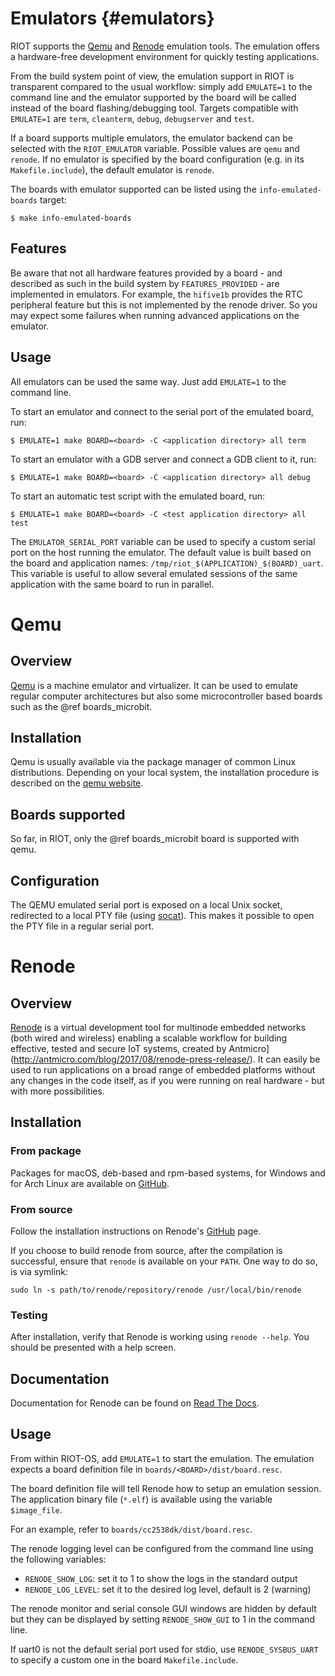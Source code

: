 Emulators                                                 {#emulators}
=========

RIOT supports the [Qemu](https://www.qemu.org/) and [Renode](https://renode.io/)
emulation tools. The emulation offers a hardware-free development environment
for quickly testing applications.

From the build system point of view, the emulation support in RIOT is
transparent compared to the usual workflow: simply add `EMULATE=1` to the
command line and the emulator supported by the board will be called instead of
the board flashing/debugging tool.
Targets compatible with `EMULATE=1` are `term`, `cleanterm`, `debug`,
`debugserver` and `test`.

If a board supports multiple emulators, the emulator backend can be selected
with the `RIOT_EMULATOR` variable. Possible values are `qemu` and `renode`.
If no emulator is specified by the board configuration (e.g. in its
`Makefile.include`), the default emulator is `renode`.

The boards with emulator supported can be listed using the
`info-emulated-boards` target:

```
$ make info-emulated-boards
```

## Features

Be aware that not all hardware features provided by a board - and described as
such in the build system by `FEATURES_PROVIDED` - are implemented in emulators.
For example, the `hifive1b` provides the RTC peripheral feature but this is not
implemented by the renode driver.
So you may expect some failures when running advanced applications on the
emulator.

## Usage

All emulators can be used the same way. Just add `EMULATE=1` to the command
line.

To start an emulator and connect to the serial port of the emulated board, run:

```
$ EMULATE=1 make BOARD=<board> -C <application directory> all term
```

To start an emulator with a GDB server and connect a GDB client to it, run:

```
$ EMULATE=1 make BOARD=<board> -C <application directory> all debug
```

To start an automatic test script with the emulated board, run:

```
$ EMULATE=1 make BOARD=<board> -C <test application directory> all test
```

The `EMULATOR_SERIAL_PORT` variable can be used to specify a custom serial port
on the host running the emulator.
The default value is built based on the board and application names:
`/tmp/riot_$(APPLICATION)_$(BOARD)_uart`.
This variable is useful to allow several emulated sessions of the same
application with the same board to run in parallel.

# Qemu

## Overview

[Qemu](https://www.qemu.org/) is a machine emulator and virtualizer. It can
be used to emulate regular computer architectures but also some microcontroller
based boards such as the @ref boards_microbit.

## Installation

Qemu is usually available via the package manager of common Linux distributions.
Depending on your local system, the installation procedure is described on the
[qemu website](https://www.qemu.org/download/).

## Boards supported

So far, in RIOT, only the @ref boards_microbit board is supported with qemu.

## Configuration

The QEMU emulated serial port is exposed on a local Unix socket, redirected to a
local PTY file (using [socat](http://www.dest-unreach.org/socat/)). This makes
it possible to open the PTY file in a regular serial port.

# Renode

## Overview

[Renode](http://renode.io) is a virtual development tool for multinode embedded
networks (both wired and wireless) enabling a scalable workflow for building
effective, tested and secure IoT systems, created by
Antmicro](http://antmicro.com/blog/2017/08/renode-press-release/).
It can easily be used to run applications on a broad range of embedded platforms
without any changes in the code itself, as if you were running on real
hardware - but with more possibilities.

## Installation

### From package

Packages for macOS, deb-based and rpm-based systems, for Windows and for Arch
Linux are available on [GitHub](https://github.com/renode/renode/releases/latest).

### From source

Follow the installation instructions on Renode's
[GitHub](https://github.com/renode/renode#installation) page.

If you choose to build renode from source, after the compilation is successful,
ensure that `renode` is available on your `PATH`.
One way to do so, is via symlink:

```
sudo ln -s path/to/renode/repository/renode /usr/local/bin/renode
```

### Testing

After installation, verify that Renode is working using `renode --help`. You
should be presented with a help screen.

## Documentation

Documentation for Renode can be found on [Read The Docs](https://renode.readthedocs.io).

## Usage

From within RIOT-OS, add `EMULATE=1` to start the emulation. The emulation
expects a board definition file in `boards/<BOARD>/dist/board.resc`.

The board definition file will tell Renode how to setup an emulation session.
The application binary file (`*.elf`) is available using the variable
`$image_file`.

For an example, refer to `boards/cc2538dk/dist/board.resc`.

The renode logging level can be configured from the command line using the
following variables:
- `RENODE_SHOW_LOG`: set it to 1 to show the logs in the standard output
- `RENODE_LOG_LEVEL`: set it to the desired log level, default is 2 (warning)

The renode monitor and serial console GUI windows are hidden by default but
they can be displayed by setting `RENODE_SHOW_GUI` to 1 in the command line.

If uart0 is not the default serial port used for stdio, use `RENODE_SYSBUS_UART`
to specify a custom one in the board `Makefile.include`.
